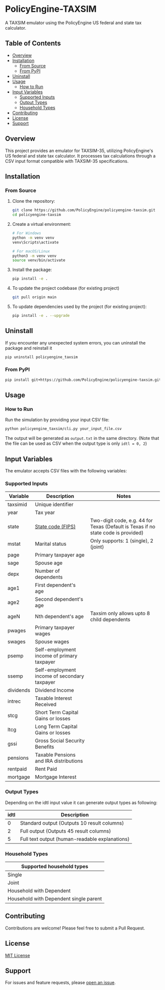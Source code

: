 # PolicyEngine-TAXSIM

A TAXSIM emulator using the PolicyEngine US federal and state tax calculator.

## Table of Contents
- [Overview](#overview)
- [Installation](#installation)
  - [From Source](#from-source)
  - [From PyPI](#from-pypi)
- [Uninstall](#uninstall)
- [Usage](#usage)
  - [How to Run](#how-to-run)
- [Input Variables](#input-variables)
  - [Supported Inputs](#supported-inputs)
  - [Output Types](#output-types)
  - [Household Types](#household-types)
- [Contributing](#contributing)
- [License](#license)
- [Support](#support)

## Overview

This project provides an emulator for TAXSIM-35, utilizing PolicyEngine's US federal and state tax calculator. It processes tax calculations through a CSV input format compatible with TAXSIM-35 specifications.

## Installation

### From Source

1. Clone the repository:
   ```bash
   git clone https://github.com/PolicyEngine/policyengine-taxsim.git
   cd policyengine-taxsim
   ```
2. Create a virtual environment:
   ```bash
   # For Windows
   python -m venv venv
   venv\Scripts\activate

   # For macOS/Linux
   python3 -m venv venv
   source venv/bin/activate
   ```

3. Install the package:
   ```bash
   pip install -e .
   ```
4. To update the project codebase (for existing project)
    ```bash
   git pull origin main
   ```

5. To update dependencies used by the project (for existing project):
   ```bash
   pip install -e . --upgrade
   ```
## Uninstall

If you encounter any unexpected system errors, you can uninstall the package and reinstall it

   ```bash
   pip uninstall policyengine_taxsim
   ```

### From PyPI

```bash
pip install git+https://github.com/PolicyEngine/policyengine-taxsim.git
```

## Usage

### How to Run

Run the simulation by providing your input CSV file:

```bash
python policyengine_taxsim/cli.py your_input_file.csv
```

The output will be generated as `output.txt` in the same directory. (Note that the file can be used as CSV when the output type is only `idtl = 0, 2`)

## Input Variables

The emulator accepts CSV files with the following variables:

### Supported Inputs

| Variable  | Description                                                | Notes                                                                             |
|-----------|------------------------------------------------------------|-----------------------------------------------------------------------------------|
| taxsimid  | Unique identifier                                          |                                                                                   |
| year      | Tax year                                                   |                                                                                   |
| state     | [State code (FIPS)](https://taxsim.nber.org/statesoi.html) | Two-digit code, e.g. 44 for Texas (Default is Texas if no state code is provided) |
| mstat     | Marital status                                             | Only supports: 1 (single), 2 (joint)                                              |
| page      | Primary taxpayer age                                       |                                                                                   |
| sage      | Spouse age                                                 |                                                                                   |
| depx      | Number of dependents                                       |                                                                                   |
| age1      | First dependent's age                                      |                                                                                   |
| age2      | Second dependent's age                                     |                                                                                   |
| ageN      | Nth dependent's age                                        | Taxsim only allows upto 8 child dependents                                        |
| pwages    | Primary taxpayer wages                                     |                                                                                   |
| swages    | Spouse wages                                               |                                                                                   |
| psemp     | Self-employment income of primary taxpayer                 |                                                                                   |
| ssemp     | Self-employment income of secondary taxpayer               |                                                                                   |
| dividends | Dividend Income                                            |                                                                                   |
| intrec    | Taxable Interest Received                                  |                                                                                   |
| stcg      | Short Term Capital Gains or losses                         |                                                                                   |
| ltcg      | Long Term Capital Gains or losses                          |                                                                                   |
| gssi      | Gross Social Security Benefits                             |                                                                                   |
| pensions  | Taxable Pensions and IRA distributions                     |                                                                                   |
| rentpaid  | Rent Paid                                                  |                                                                                   |
| mortgage  | Mortgage Interest                                          |                                                                                   |


### Output Types

Depending on the idtl input value it can generate output types as following:

| idtl | Description                                    |
|------|------------------------------------------------|
| 0    | Standard output (Outputs 10 result columns)    |
| 2    | Full output  (Outputs 45 result columns)       |
| 5    | Full text output (human-readable explanations) |

### Household Types

| Supported household types               |
|-----------------------------------------|
| Single                                  |
| Joint                                   |
| Household with Dependent                |
| Household with Dependent single parent  |

## Contributing

Contributions are welcome! Please feel free to submit a Pull Request.

## License 
[MIT License](https://github.com/PolicyEngine/policyengine-taxsim?tab=License-1-ov-file#)

## Support

For issues and feature requests, please [open an issue](https://github.com/PolicyEngine/policyengine-taxsim/issues).